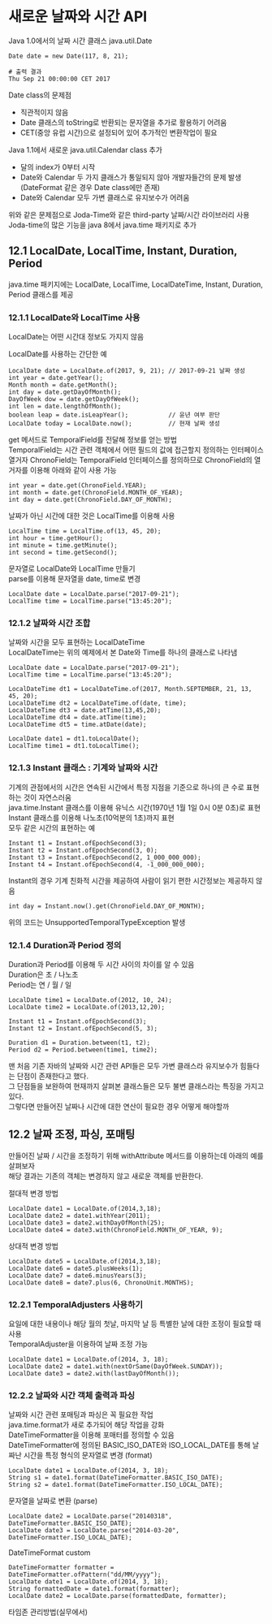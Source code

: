 # 새로운 날짜와 시간 API
Java 1.0에서의 날짜 시간 클래스
java.util.Date
```
Date date = new Date(117, 8, 21);

# 출력 결과
Thu Sep 21 00:00:00 CET 2017
```

Date class의 문제점
- 직관적이지 않음
- Date 클래스의 toString로 반환되는 문자열을 추가로 활용하기 어려움  
- CET(중앙 유럽 시간)으로 설정되어 있어 추가적인 변환작업이 필요

Java 1.1에서 새로운 java.util.Calendar class 추가
- 달의 index가 0부터 시작
- Date와 Calendar 두 가지 클래스가 통일되지 않아 개발자들간의 문제 발생(DateFormat 같은 경우 Date class에만 존재)
- Date와 Calendar 모두 가변 클래스로 유지보수가 어려움

위와 같은 문제점으로 Joda-Time와 같은 third-party 날짜/시간 라이브러리 사용  
Joda-time의 많은 기능을 java 8에서 java.time 패키지로 추가

## 12.1 LocalDate, LocalTime, Instant, Duration, Period
java.time 패키지에는 LocalDate, LocalTime, LocalDateTime, Instant, Duration, Period 클래스를 제공  

### 12.1.1 LocalDate와 LocalTime 사용
LocalDate는 어떤 시간대 정보도 가지지 않음

LocalDate를 사용하는 간단한 예
```
LocalDate date = LocalDate.of(2017, 9, 21); // 2017-09-21 날짜 생성
int year = date.getYear();
Month month = date.getMonth();
int day = date.getDayOfMonth();
DayOfWeek dow = date.getDayOfWeek();
int len = date.lengthOfMonth();
boolean leap = date.isLeapYear();           // 윤년 여부 판단
LocalDate today = LocalDate.now();          // 현재 날짜 생성
```

get 메서드로 TemporalField를 전달해 정보를 얻는 방법  
TemporalField는 시간 관련 객체에서 어떤 필드의 값에 접근할지 정의하는 인터페이스  
열거자 ChronoField는 TemporalField 인터페이스를 정의하므로 ChronoField의 열거자를 이용해 아래와 같이 사용 가능
```
int year = date.get(ChronoField.YEAR);
int month = date.get(ChronoField.MONTH_OF_YEAR);
int day = date.get(ChronoField.DAY_OF_MONTH);
```

날짜가 아닌 시간에 대한 것은 LocalTime를 이용해 사용  
```
LocalTime time = LocalTime.of(13, 45, 20);
int hour = time.getHour();
int minute = time.getMinute();
int second = time.getSecond();
```

문자열로 LocalDate와 LocalTime 만들기  
parse를 이용해 문자열을 date, time로 변경
```
LocalDate date = LocalDate.parse("2017-09-21");
LocalTime time = LocalTime.parse("13:45:20");
```

### 12.1.2 날짜와 시간 조합
날짜와 시간을 모두 표현하는 LocalDateTime  
LocalDateTime는 위의 예제에서 본 Date와 Time를 하나의 클래스로 나타냄
```
LocalDate date = LocalDate.parse("2017-09-21");
LocalTime time = LocalTime.parse("13:45:20");

LocalDateTime dt1 = LocalDateTime.of(2017, Month.SEPTEMBER, 21, 13, 45, 20);
LocalDateTime dt2 = LocalDateTime.of(date, time);
LocalDateTime dt3 = date.atTime(13,45,20);
LocalDateTime dt4 = date.atTime(time);
LocalDateTime dt5 = time.atDate(date);

LocalDate date1 = dt1.toLocalDate();
LocalTime time1 = dt1.toLocalTime();
```

### 12.1.3 Instant 클래스 : 기계와 날짜와 시간
기계의 관점에서의 시간은 연속된 시간에서 특정 지점을 기준으로 하나의 큰 수로 표현하는 것이 자연스러움  
java.time.Instant 클래스를 이용해 유닉스 시간(1970년 1월 1일 0시 0분 0초)로 표현  
Instant 클래스를 이용해 나노초(10억분의 1초)까지 표현  
모두 같은 시간의 표현하는 예
```
Instant t1 = Instant.ofEpochSecond(3);
Instant t2 = Instant.ofEpochSecond(3, 0);
Instant t3 = Instant.ofEpochSecond(2, 1_000_000_000);
Instant t4 = Instant.ofEpochSecond(4, -1_000_000_000);
```
Instant의 경우 기계 친화적 시간을 제공하여 사람이 읽기 편한 시간정보는 제공하지 않음
```
int day = Instant.now().get(ChronoField.DAY_OF_MONTH);
```
위의 코드는 UnsupportedTemporalTypeException 발생

### 12.1.4 Duration과 Period 정의
Duration과 Period를 이용해 두 시간 사이의 차이를 알 수 있음  
Duration은 초 / 나노초  
Period는 연 / 월 / 일
```
LocalDate time1 = LocalDate.of(2012, 10, 24);
LocalDate time2 = LocalDate.of(2013,12,20);

Instant t1 = Instant.ofEpochSecond(3);
Instant t2 = Instant.ofEpochSecond(5, 3);

Duration d1 = Duration.between(t1, t2);
Period d2 = Period.between(time1, time2);
```

맨 처음 기존 자바의 날짜와 시간 관련 API들은 모두 가변 클래스라 유지보수가 힘들다는 단점이 존재한다고 했다.  
그 단점들을 보완하여 현재까지 살펴본 클래스들은 모두 불변 클래스라는 특징을 가지고 있다.  
그렇다면 만들어진 날짜나 시간에 대한 연산이 필요한 경우 어떻게 해야할까

## 12.2 날짜 조정, 파싱, 포매팅
만들어진 날짜 / 시간을 조정하기 위해 withAttribute 메서드를 이용하는데 아래의 예를 살펴보자  
해당 결과는 기존의 객체는 변경하지 않고 새로운 객체를 반환한다.

절대적 변경 방법
```
LocalDate date1 = LocalDate.of(2014,3,18);
LocalDate date2 = date1.withYear(2011);
LocalDate date3 = date2.withDayOfMonth(25);
LocalDate date4 = date3.with(ChronoField.MONTH_OF_YEAR, 9);
```

상대적 변경 방법
```
LocalDate date5 = LocalDate.of(2014,3,18);
LocalDate date6 = date5.plusWeeks(1);
LocalDate date7 = date6.minusYears(3);
LocalDate date8 = date7.plus(6, ChronoUnit.MONTHS);
```

### 12.2.1 TemporalAdjusters 사용하기
요일에 대한 내용이나 해당 월의 첫날, 마지막 날 등 특별한 날에 대한 조정이 필요할 때 사용  
TemporalAdjuster을 이용하여 날짜 조정 가능
```
LocalDate date1 = LocalDate.of(2014, 3, 18);
LocalDate date2 = date1.with(nextOrSame(DayOfWeek.SUNDAY));
LocalDate date3 = date2.with(lastDayOfMonth());
```

### 12.2.2 날짜와 시간 객체 출력과 파싱
날짜와 시간 관련 포매팅과 파싱은 꼭 필요한 작업  
java.time.format가 새로 추가되어 해당 작업을 강화  
DateTimeFormatter을 이용해 포매터를 정의할 수 있음  
DateTimeFormatter에 정의된 BASIC_ISO_DATE와 ISO_LOCAL_DATE를 통해 날짜난 시간을 특정 형식의 문자열로 변경 (format)
```
LocalDate date1 = LocalDate.of(2014, 3, 18);
String s1 = date1.format(DateTimeFormatter.BASIC_ISO_DATE);
String s2 = date1.format(DateTimeFormatter.ISO_LOCAL_DATE);
```

문자열을 날짜로 변환 (parse)
```
LocalDate date2 = LocalDate.parse("20140318", DateTimeFormatter.BASIC_ISO_DATE);
LocalDate date3 = LocalDate.parse("2014-03-20", DateTimeFormatter.ISO_LOCAL_DATE);
```

DateTimeFormat custom
```
DateTimeFormatter formatter = DateTimeFormatter.ofPattern("dd/MM/yyyy");
LocalDate date1 = LocalDate.of(2014, 3, 18);
String formattedDate = date1.format(formatter);
LocalDate date2 = LocalDate.parse(formattedDate, formatter);
```


타임존 관리방법(실무에서)
